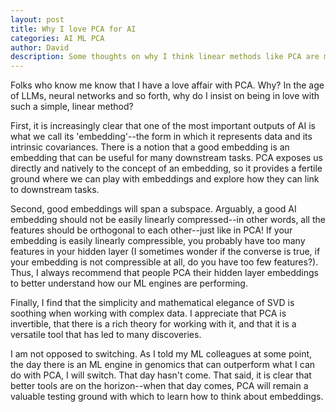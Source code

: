 ```yaml
---
layout: post
title: Why I love PCA for AI
categories: AI ML PCA 
author: David
description: Some thoughts on why I think linear methods like PCA are more important than ever in an ML world
---
```


Folks who know me know that I have a love affair with PCA. Why? In the age of LLMs, neural networks and so forth, why do I insist on being in love with such a simple, linear method?

First, it is increasingly clear that one of the most important outputs of AI is what we call its 'embedding'--the form in which it represents data and its intrinsic covariances. There is a notion that a good embedding is an embedding that can be useful for many downstream tasks. PCA exposes us directly and natively to the concept of an embedding, so it provides a fertile ground where we can play with embeddings and explore how they can link to downstream tasks.

Second, good embeddings will span a subspace. Arguably, a good AI embedding should not be easily linearly compressed--in other words, all the features should be orthogonal to each other--just like in PCA! If your embedding is easily linearly compressible, you probably have too many features in your hidden layer (I sometimes wonder if the converse is true, if your embedding is not compressible at all, do you have too few features?). Thus, I always recommend that people PCA their hidden layer embeddings to better understand how our ML engines are performing.

Finally, I find that the simplicity and mathematical elegance of SVD is soothing when working with complex data. I appreciate that PCA is invertible, that there is a rich theory for working with it, and that it is a versatile tool that has led to many discoveries. 

I am not opposed to switching. As I told my ML colleagues at some point, the day there is an ML engine in genomics that can outperform what I can do with PCA, I will switch. That day hasn't come. That said, it is clear that better tools are on the horizon--when that day comes, PCA will remain a valuable testing ground with which to learn how to think about embeddings.

